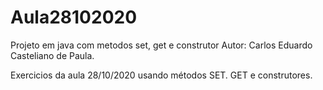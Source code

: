 # Aula28102020
Projeto em java com metodos set, get e construtor
Autor: Carlos Eduardo Casteliano de Paula.

Exercicios da aula 28/10/2020 usando métodos SET. GET e construtores.

